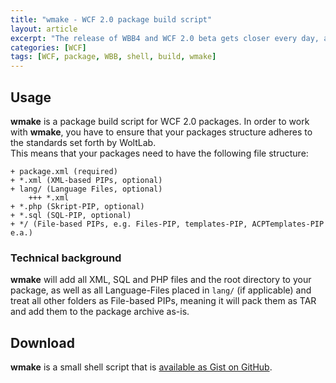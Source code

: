 ```yaml
---
title: "wmake - WCF 2.0 package build script"
layout: article
excerpt: "The release of WBB4 and WCF 2.0 beta gets closer every day, and writing plugins for it becomes more and more interesting, especially since we knowget a good overview about the things that might not be included by default and make a good plugin. To make things easier, i wrote a little shell script that automagically packs WCF 2.0 packages: **wmake**!"
categories: [WCF]
tags: [WCF, package, WBB, shell, build, wmake]
---
```


Usage
---------

**wmake** is a package build script for WCF 2.0 packages. In order to work with **wmake**, you have to ensure that your packages structure adheres to the standards set forth by WoltLab.  
This means that your packages need to have the following file structure:

    + package.xml (required)
    + *.xml (XML-based PIPs, optional)
    + lang/ (Language Files, optional)
        +++ *.xml
    + *.php (Skript-PIP, optional)
    + *.sql (SQL-PIP, optional)
    + */ (File-based PIPs, e.g. Files-PIP, templates-PIP, ACPTemplates-PIP e.a.)

### Technical background
**wmake** will add all XML, SQL and PHP files and the root directory to your package, as well as all Language-Files placed in `lang/` (if applicable) and treat all other folders as File-based PIPs, meaning it will pack them as TAR and add them to the package archive as-is.

Download
--------------

**wmake** is a small shell script that is [available as Gist on GitHub](https://gist.github.com/NetzwergX/5476496).


